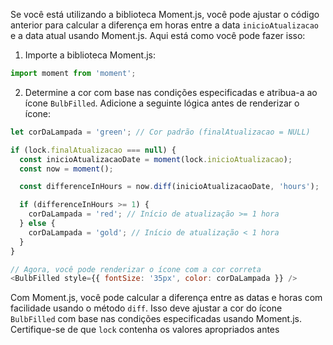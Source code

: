 Se você está utilizando a biblioteca Moment.js, você pode ajustar o código anterior para calcular a diferença em horas entre a data `inicioAtualizacao` e a data atual usando Moment.js. Aqui está como você pode fazer isso:

1. Importe a biblioteca Moment.js:

```javascript
import moment from 'moment';
```

2. Determine a cor com base nas condições especificadas e atribua-a ao ícone `BulbFilled`. Adicione a seguinte lógica antes de renderizar o ícone:

```javascript
let corDaLampada = 'green'; // Cor padrão (finalAtualizacao = NULL)

if (lock.finalAtualizacao === null) {
  const inicioAtualizacaoDate = moment(lock.inicioAtualizacao);
  const now = moment();

  const differenceInHours = now.diff(inicioAtualizacaoDate, 'hours');

  if (differenceInHours >= 1) {
    corDaLampada = 'red'; // Início de atualização >= 1 hora
  } else {
    corDaLampada = 'gold'; // Início de atualização < 1 hora
  }
}

// Agora, você pode renderizar o ícone com a cor correta
<BulbFilled style={{ fontSize: '35px', color: corDaLampada }} />
```

Com Moment.js, você pode calcular a diferença entre as datas e horas com facilidade usando o método `diff`. Isso deve ajustar a cor do ícone `BulbFilled` com base nas condições especificadas usando Moment.js. Certifique-se de que `lock` contenha os valores apropriados antes